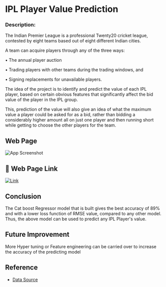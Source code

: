# IPL Player Value Prediction

### Description:
The Indian Premier League is a professional Twenty20 cricket league, contested by eight teams based out of eight different Indian cities. 

A team can acquire players through any of the three ways: 

•	The annual player auction

•	Trading players with other teams during the trading windows, and 

•	Signing replacements for unavailable players. 


The idea of the project is to identify and predict the value of each IPL player, based on certain obvious features that significantly affect the bid value of the player in the IPL group. 

This, prediction of the value will also give an idea of what the maximum value a player could be asked for as a bid, rather than bidding a considerably higher amount all on just one player and then running short while getting to choose the other players for the team. 






## Web Page

![App Screenshot](https://github.com/developedbysm/IPL-Predict-Player-Values/blob/main/IPL%20Predicition%20.png)

  
## 🔗 Web Page Link
[![Link](https://img.shields.io/badge/Website-Link-green?style=flat-square&logo=appveyor)](https://ipl-predict-player-values.herokuapp.com/)

## Conclusion

The Cat boost Regressor model that is built gives the best accuracy of 89% and with a lower loss function of RMSE value, compared to any other model.
Thus, the above model can be used to predict any IPL Player's value. 
  
## Future Improvement

More Hyper tuning or Feature engineering can be carried over to increase the accuracy of the predicting model

  
## Reference 

 - [Data Source](http://www.cricmetric.com/ipl/ranks/)
 

  
